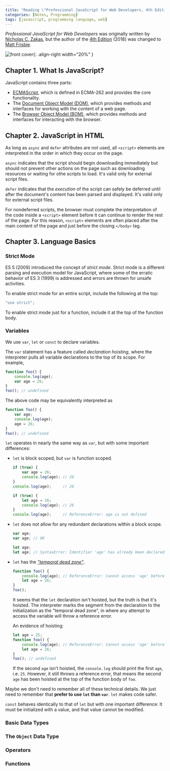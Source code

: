 ```yaml
---
title: "Reading \"Professional JavaScript for Web Developers, 4th Edition\""
categories: [Notes, Programming]
tags: [javascript, programming language, web]
---
```


*Professional JavaScript for Web Developers* was originally written by [Nicholas C. Zakas](https://humanwhocodes.com/), but the author of the [4th Edition](https://www.wiley.com/en/Professional+JavaScript+for+Web+Developers,+4th+Edition-p-9781119366447) (2018) was changed to [Matt Frisbie](https://twitter.com/mattfriz).

![front cover](https://media.wiley.com/product_data/coverImage300/45/11193664/1119366445.jpg){: .align-right width="20%" }

## Chapter 1. What Is JavaScript?

JavaScript contains three parts:

- [ECMAScript](https://www.ecma-international.org/publications/standards/Ecma-262.htm), which is defined in ECMA-262 and provides the core functionality.
- The [Document Object Model (DOM)](https://developer.mozilla.org/en-US/docs/Web/API/Document_Object_Model), which provides methods and interfaces for working with the content of a web page.
- The [Browser Object Model (BOM)](https://en.wikipedia.org/wiki/Browser_Object_Model), which provides methods and interfaces for interacting with the browser.

## Chapter 2. JavaScript in HTML

As long as `async` and `defer` attributes are not used, all `<script>` elements are interpreted in the order in which they occur on the page.

`async` indicates that the script should begin downloading immediately but should not prevent other actions on the page such as downloading resources or waiting for othe scripts to load. It's valid only for external script files.

`defer` indicates that the *execution* of the script can safely be deferred until after the document's content has been parsed and displayed. It's valid only for external script files.

For nondeferred scripts, the browser must complete the interpretation of the code inside a `<script>` element before it can continue to render the rest of the page. For this reason, `<script>` elements are often placed after the main content of the page and just before the closing `</body>` tag.

## Chapter 3. Language Basics

### Strict Mode

ES 5 (2009) introduced the concept of *strict mode*. Strict mode is a different parsing and execution model for JavaScript, where some of the erratic behavior of ES 3 (1999) is addressed and errors are thrown for unsafe activities.

To enable strict mode for an entire script, include the following at the top:

```javascript
"use strict";
```

To enable strict mode just for a function, include it at the top of the function body.

### Variables

We use `var`, `let` or `const` to declare variables.

The `var` statement has a feature called *declaration hoisting*, where the interpreter pulls all variable declarations to the top of its scope. For example,

```javascript
function foo() {
    console.log(age);
    var age = 26;
}
foo(); // undefined
```

The above code may be equivalently interpreted as

```javascript
function foo() {
    var age;
    console.log(age);
    age = 26;
}
foo(); // undefined
```

`let` operates in nearly the same way as `var`, but with some important differences:

- `let` is block scoped, but `var` is function scoped.

    ```javascript
    if (true) {
        var age = 26;
        console.log(age); // 26
    }
    console.log(age);     // 26
    ```

    ```javascript
    if (true) {
        let age = 26;
        console.log(age); // 26
    }
    console.log(age);     // ReferenceError: age is not defined
    ```

- `let` does not allow for any redundant declarations within a block scope.

    ```javascript
    var age;
    var age; // OK
    ```

    ```javascript
    let age;
    let age; // SyntaxError: Identifier 'age' has already been declared
    ```

- `let` has the [*"temporal dead zone"*](https://stackoverflow.com/questions/33198849/what-is-the-temporal-dead-zone).

    ```javascript
    function foo() {
        console.log(age); // ReferenceError: Cannot access 'age' before initialization
        let age = 26;
    }
    foo();
    ```

    It seems that the `let` declaration isn't hoisted, but the truth is that it's hoisted. The interpreter marks the segment from the declaration to the initialization as the "temporal dead zone", in where any attempt to access the variable will throw a reference error.

    An evidence of hoisting:

    ```javascript
    let age = 25;
    function foo() {
        console.log(age); // ReferenceError: Cannot access 'age' before initialization
        let age = 26;
    }
    foo(); // undefined
    ```

    If the second `age` isn't hoisted, the `console.log` should print the first `age`, i.e. `25`. However, it still throws a reference error, that means the second `age` has been hoisted at the top of the function body of `foo`.

Maybe we don't need to remember all of these technical details. We just need to remember that **prefer to use `let` than `var`**. `let` makes code safer.

`const` behaves identically to that of `let` but with one important difference: It must be initialized with a value, and that value cannot be modified.

### Basic Data Types

### The `Object` Data Type

### Operators

### Functions
